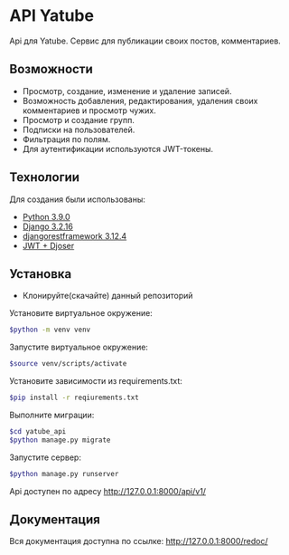 # API Yatube

Api для Yatube.
Сервис для публикации своих постов, комментариев.

## Возможности

- Просмотр, создание, изменение и удаление записей.
- Возможность добавления, редактирования, удаления своих комментариев и просмотр чужих.
- Просмотр и создание групп.
- Подписки на пользователей.
- Фильтрация по полям.
- Для аутентификации используются JWT-токены.

## Технологии

Для создания были использованы:
- [Python 3.9.0](https://www.python.org)
- [Django 3.2.16](https://www.djangoproject.com)
- [djangorestframework 3.12.4](https://www.django-rest-framework.org)
- [JWT + Djoser](https://djoser.readthedocs.io/en/latest/index.html)

## Установка

- Клонируйте(скачайте) данный репозиторий


Установите виртуальное окружение:
```sh
$python -m venv venv
```

Запустите виртуальное окружение:
```sh
$source venv/scripts/activate
```

Установите зависимости из requirements.txt:
```sh
$pip install -r reqiurements.txt
```

Выполните миграции:
```sh
$cd yatube_api
$python manage.py migrate
```

Запустите сервер:
```sh
$python manage.py runserver
```

Api доступен по адресу http://127.0.0.1:8000/api/v1/

## Документация

Вся документация доступна по ссылке: http://127.0.0.1:8000/redoc/
